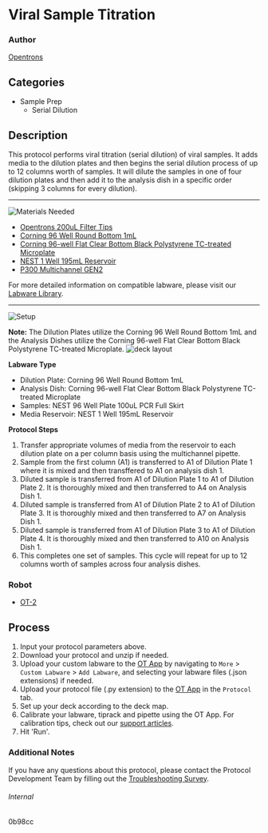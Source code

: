 # Viral Sample Titration

### Author
[Opentrons](https://opentrons.com/)

## Categories
* Sample Prep
	* Serial Dilution

## Description
This protocol performs viral titration (serial dilution) of viral samples. It adds media to the dilution plates and then begins the serial dilution process of up to 12 columns worth of samples. It will dilute the samples in one of four dilution plates and then add it to the analysis dish in a specific order (skipping 3 columns for every dilution).

---
![Materials Needed](https://s3.amazonaws.com/opentrons-protocol-library-website/custom-README-images/001-General+Headings/materials.png)

* [Opentrons 200uL Filter Tips](https://shop.opentrons.com/collections/opentrons-tips/products/opentrons-200ul-filter-tips)
* [Corning 96 Well Round Bottom 1mL](https://ecatalog.corning.com/life-sciences/b2c/US/en/Genomics-&-Molecular-Biology/Automation-Consumables/Deep-Well-Plate/Corning%C2%AE-96-well-Polypropylene-Storage-Blocks/p/3958)
* [Corning 96-well Flat Clear Bottom Black Polystyrene TC-treated Microplate](https://ecatalog.corning.com/life-sciences/b2c/US/en/Microplates/Assay-Microplates/96-Well-Microplates/Corning%C2%AE-96-well-Black-Clear-and-White-Clear-Bottom-Polystyrene-Microplates/p/3603)
* [NEST 1 Well 195mL Reservoir](https://shop.opentrons.com/collections/reservoirs/products/nest-1-well-reservoir-195-ml)
* [P300 Multichannel GEN2](https://shop.opentrons.com/collections/ot-2-robot/products/8-channel-electronic-pipette?variant=5984202489885)

For more detailed information on compatible labware, please visit our [Labware Library](https://labware.opentrons.com/).



---
![Setup](https://s3.amazonaws.com/opentrons-protocol-library-website/custom-README-images/001-General+Headings/Setup.png)

**Note:** The Dilution Plates utilize the Corning 96 Well Round Bottom 1mL and the Analysis Dishes utilize the Corning 96-well Flat Clear Bottom Black Polystyrene TC-treated Microplate.
![deck layout](https://opentrons-protocol-library-website.s3.amazonaws.com/custom-README-images/0b98cc/0b98cc.png)

**Labware Type**
* Dilution Plate: Corning 96 Well Round Bottom 1mL
* Analysis Dish: Corning 96-well Flat Clear Bottom Black Polystyrene TC-treated Microplate
* Samples: NEST 96 Well Plate 100uL PCR Full Skirt
* Media Reservoir: NEST 1 Well 195mL Reservoir

**Protocol Steps**
1. Transfer appropriate volumes of media from the reservoir to each dilution plate on a per column basis using the multichannel pipette.
2. Sample from the first column (A1) is transferred to A1 of Dilution Plate 1 where it is mixed and then transffered to A1 on analysis dish 1.
3. Diluted sample is transferred from A1 of Dilution Plate 1 to A1 of Dilution Plate 2. It is thoroughly mixed and then transferred to A4 on Analysis Dish 1.
4. Diluted sample is transferred from A1 of Dilution Plate 2 to A1 of Dilution Plate 3. It is thoroughly mixed and then transferred to A7 on Analysis Dish 1.
5. Diluted sample is transferred from A1 of Dilution Plate 3 to A1 of Dilution Plate 4. It is thoroughly mixed and then transferred to A10 on Analysis Dish 1.
6. This completes one set of samples. This cycle will repeat for up to 12 columns worth of samples across four analysis dishes.

### Robot
* [OT-2](https://opentrons.com/ot-2)

## Process

1. Input your protocol parameters above.
2. Download your protocol and unzip if needed.
3. Upload your custom labware to the [OT App](https://opentrons.com/ot-app) by navigating to `More` > `Custom Labware` > `Add Labware`, and selecting your labware files (.json extensions) if needed.
4. Upload your protocol file (.py extension) to the [OT App](https://opentrons.com/ot-app) in the `Protocol` tab.
5. Set up your deck according to the deck map.
6. Calibrate your labware, tiprack and pipette using the OT App. For calibration tips, check out our [support articles](https://support.opentrons.com/en/collections/1559720-guide-for-getting-started-with-the-ot-2).
7. Hit 'Run'.

### Additional Notes

If you have any questions about this protocol, please contact the Protocol Development Team by filling out the [Troubleshooting Survey](https://protocol-troubleshooting.paperform.co/).

###### Internal
0b98cc